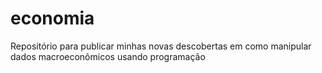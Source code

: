 # economia
Repositório para publicar minhas novas descobertas em como manipular dados macroeconômicos usando programação
